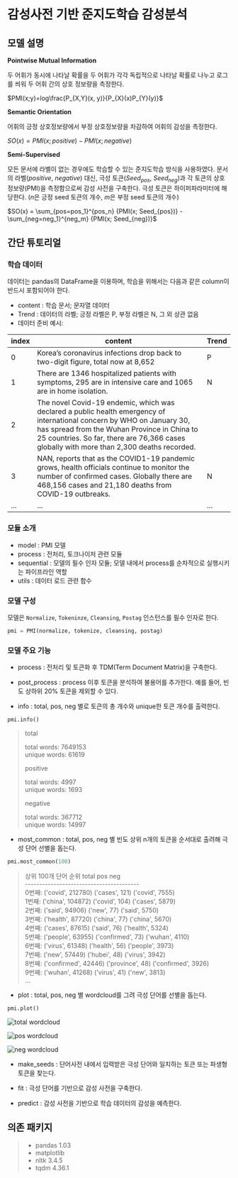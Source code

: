 # 감성사전 기반 준지도학습 감성분석

## 모델 설명

**Pointwise Mutual Information**

두 어휘가 동시에 나타날 확률을 두 어휘가 각각 독립적으로 나타날 확률로 나누고 로그를 씌워 두 어휘 간의 상호 정보량을 측정한다.

$PMI(x;y)=log\frac{P_{X,Y}(x, y)}{P_{X}(x)P_{Y}(y)}$

**Semantic Orientation**

어휘의 긍정 상호정보량에서 부정 상호정보량을 차감하여 어휘의 감성을 측정한다.

$SO(x)=PMI(x;positive) - PMI(x;negative)$

**Semi-Supervised**

모든 문서에 라벨이 없는 경우에도 학습할 수 있는 준지도학습 방식을 사용하였다. 문서의 라벨($positive$, $negative$) 대신, 극성 토큰($Seed_{pos}$, $Seed_{neg}$)과 각 토큰의 상호정보량(PMI)을 측정함으로써 감성 사전을 구축한다. 극성 토큰은 하이퍼파라미터에 해당한다. ($n$은 긍정 seed 토큰의 개수, $m$은 부정 seed 토큰의 개수)

$SO(x) = \sum_{pos=pos_1}^{pos_n} {PMI(x; Seed_{pos})} - \sum_{neg=neg_1}^{neg_m} {PMI(x; Seed_{neg})}$

## 간단 튜토리얼

### 학습 데이터

데이터는 pandas의 DataFrame을 이용하며, 학습을 위해서는 다음과 같은 column이 반드시 포함되어야 한다.

- content : 학습 문서; 문자열 데이터
- Trend : 데이터의 라벨; 긍정 라벨은 P, 부정 라벨은 N, 그 외 상관 없음
- 데이터 준비 예시:

|index|content|Trend|
|---|---|---|
|0|Korea’s coronavirus infections drop back to two-digit figure, total now at 8,652|P|
|1|There are 1346 hospitalized patients with symptoms, 295 are in intensive care and 1065 are in home isolation.|N|
|2|The novel Covid-19 endemic, which was declared a public health emergency of international concern by WHO on January 30, has spread from the Wuhan Province in China to 25 countries. So far, there are 76,366 cases globally with more than 2,300 deaths recorded.||
|3|NAN, reports that as the COVID1-19 pandemic grows, health officials continue to monitor the number of confirmed cases. Globally there are 468,156 cases and 21,180 deaths from COVID-19 outbreaks.|N|
|...|...|...|

### 모듈 소개

- model : PMI 모델
- process : 전처리, 토크나이저 관련 모듈
- sequential : 모델의 필수 인자 모듈; 모델 내에서 process를 순차적으로 실행시키는 파이프라인 역할
- utils : 데이터 로드 관련 함수

### 모델 구성

모델은 `Normalize`, `Tokeninze`, `Cleansing`, `Postag` 인스턴스를 필수 인자로 한다.

```python
pmi = PMI(normalize, tokenize, cleansing, postag)
```

### 모델 주요 기능

- process : 전처리 및 토큰화 후 TDM(Term Document Matrix)을 구축한다.

- post_process : process 이후 토큰을 분석하여 불용어를 추가한다. 예를 들어, 빈도 상하위 20% 토큰을 제외할 수 있다.

- info : total, pos, neg 별로 토큰의 총 개수와 unique한 토큰 개수를 출력한다.

```python
pmi.info()
```

>total  
>
>total words: 7649153  
>unique words: 61619  
>
>positive  
>
>total words: 4997  
>unique words: 1693  
>
>negative  
>
>total words: 367712  
>unique words: 14997

- most_common : total, pos, neg 별 빈도 상위 n개의 토큰을 순서대로 출려해 극성 단어 선별을 돕는다.

```python
pmi.most_common(100)
```

>상위 100개 단어
순위      total     pos     neg   
\----------------------------------------  
0번째: ('covid', 212780)    ('cases', 121)    ('covid', 7555)  
1번째: ('china', 104872)    ('covid', 104)    ('cases', 5879)  
2번째: ('said', 94906)    ('new', 77)    ('said', 5750)  
3번째: ('health', 87720)    ('china', 77)    ('china', 5670)  
4번째: ('cases', 87615)    ('said', 76)    ('health', 5324)  
5번째: ('people', 63955)    ('confirmed', 73)    ('wuhan', 4110)  
6번째: ('virus', 61348)    ('health', 56)    ('people', 3973)  
7번째: ('new', 57449)    ('hubei', 48)    ('virus', 3942)  
8번째: ('confirmed', 42446)    ('province', 48)    ('confirmed', 3926)  
9번째: ('wuhan', 41268)    ('virus', 41)    ('new', 3813)  
...

- plot : total, pos, neg 별 wordcloud를 그려 극성 단어를 선별을 돕는다.

```python
pmi.plot()
```
![total wordcloud](https://user-images.githubusercontent.com/50395556/81842003-4391b400-9586-11ea-9ec8-0cd6b5427649.png)

![pos wordcloud](https://user-images.githubusercontent.com/50395556/81842112-720f8f00-9586-11ea-9dbb-7664baa28d28.png)

![neg wordcloud](https://user-images.githubusercontent.com/50395556/81842067-5c01ce80-9586-11ea-8681-caaa5a96687b.png)

- make_seeds : 단어사전 내에서 입력받은 극성 단어와 일치하는 토큰 또는 파생형 토큰을 찾는다.

- fit : 극성 단어를 기반으로 감성 사전을 구축한다.

- predict : 감성 사전을 기반으로 학습 데이터의 감성을 예측한다.

## 의존 패키지

>- pandas 1.03
>- matplotlib
>- nltk 3.4.5
>- tqdm 4.36.1